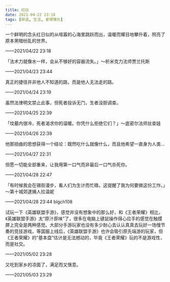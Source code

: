 ```yaml
---
title: 红日
date: 2021-04-22 23:18
tags: [碎语, 生活, 爱恨情仇]
---
```


一个鲜明的念头红日似的从喧嚣的心海里跳跃而出，温暖而耀目地攀升着，照亮了原本黑暗纷乱的世界。

——2021/04/22 23:18

「法术力就像水一样，会从不够好的容器流失。」～析米克力法师贾兰托斯

——2021/04/23 23:44

真正的捷径并非他人不知道的路，而是他人无法走的路。

——2021/04/24 23:19

虽然法律明文禁止此事，但死者投诉无门，生者没胆调查。

——2021/04/25 22:39

「坟墓内很冷，死者渴求你的温暖。你凭什么拒绝它们？」～底密尔法师丝查娃

——2021/04/26 22:39

他那扭曲的思想获得一个结论：既然吃什么就像什么，而且他希望一直身为人类...

——2021/04/27 22:31

但愿一切能全部重来，让我用第一口气而非最后一口气杀死你。

——2021/04/28 22:47

「有时候我会在锡街漫步，看人们为生计而忙碌。这提醒了我为何要做这份工作。」～第十城郊逮捕人拉温妮

——2021/04/28 23:44 blgch108

试玩一下《英雄联盟手游》，感觉并没有想象中的那么好，和《王者荣耀》相比，《英雄联盟手游》太“原汁原味”了，很多在电脑上键鼠操作得心应手的感觉在触摸屏上完全是两种感觉。大部分手游玩家也没有多少耐心去认认真真去玩好一场慢节奏的竞技游戏，等国服上线后，《英雄联盟手游》也许会吸引原先端游的玩家，但《王者荣耀》的“基本盘”估计是无法撼动的，毕竟《王者荣耀》玩的不是游戏性，而是社交。

——2021/05/02 23:28

又吃到家乡的凉面了，满足而又惬意。

——2021/05/03 23:29
